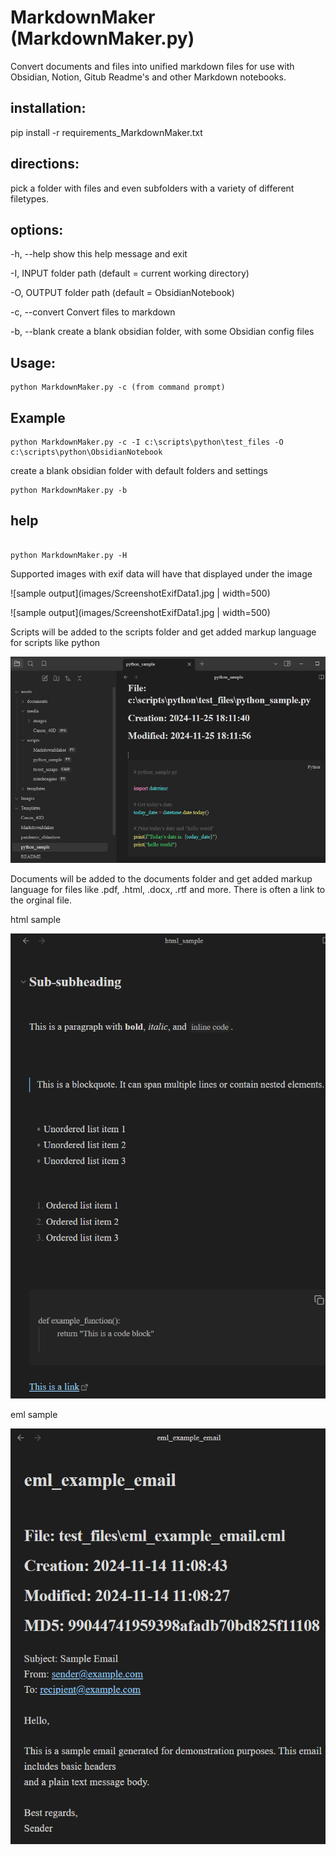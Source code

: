 # MarkdownMaker (MarkdownMaker.py)
Convert documents and files into unified markdown files for use with Obsidian, Notion, Gitub Readme's and other Markdown notebooks.

## installation:

pip install -r requirements_MarkdownMaker.txt

## directions:
pick a folder with files and even subfolders with a variety of different filetypes. 

## options:

-h, --help            show this help message and exit

-I, INPUT folder path (default = current working directory)

-O, OUTPUT folder path (default = ObsidianNotebook)

-c, --convert         Convert files to markdown

-b, --blank           create a blank obsidian folder, with some Obsidian config files

  
## Usage:


```
python MarkdownMaker.py -c (from command prompt) 
```

## Example
```
python MarkdownMaker.py -c -I c:\scripts\python\test_files -O c:\scripts\python\ObsidianNotebook
```


create a blank obsidian folder with default folders and settings
```
python MarkdownMaker.py -b 
```
## help

```

python MarkdownMaker.py -H
```


Supported images with exif data will have that displayed under the image


![sample output](images/ScreenshotExifData1.jpg | width=500)

![sample output](images/ScreenshotExifData1.jpg | width=500)


Scripts will be added to the scripts folder and get added markup language for scripts like python


![sample output](images/python_sample1.jpg)

 
Documents will be added to the documents folder and get added markup language for files like .pdf, .html, .docx, .rtf and more.
There is often a link to the orginal file.

html sample

![sample output](images/html_sample1.png)


eml sample

![sample output](images/eml_sample1.png)





